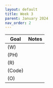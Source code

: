```yaml
---
layout: default
title: Week 3
parent: January 2024
nav_order: 2
---
```


| Goal | Notes |
| ----------- | ----------- |                               
|(W)| |
|(PH)| |
|(R)| |
|(Code)| |
|(O)| |
